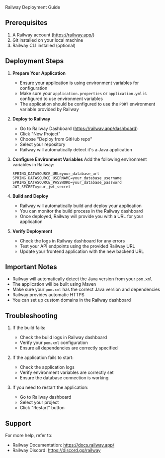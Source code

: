 Railway Deployment Guide

## Prerequisites
1. A Railway account (https://railway.app/)
2. Git installed on your local machine
3. Railway CLI installed (optional)

## Deployment Steps

1. **Prepare Your Application**
   - Ensure your application is using environment variables for configuration
   - Make sure your `application.properties` or `application.yml` is configured to use environment variables
   - The application should be configured to use the `PORT` environment variable provided by Railway

2. **Deploy to Railway**
   - Go to Railway Dashboard (https://railway.app/dashboard)
   - Click "New Project"
   - Choose "Deploy from GitHub repo"
   - Select your repository
   - Railway will automatically detect it's a Java application

3. **Configure Environment Variables**
   Add the following environment variables in Railway:
   ```
   SPRING_DATASOURCE_URL=your_database_url
   SPRING_DATASOURCE_USERNAME=your_database_username
   SPRING_DATASOURCE_PASSWORD=your_database_password
   JWT_SECRET=your_jwt_secret
   ```

4. **Build and Deploy**
   - Railway will automatically build and deploy your application
   - You can monitor the build process in the Railway dashboard
   - Once deployed, Railway will provide you with a URL for your application

5. **Verify Deployment**
   - Check the logs in Railway dashboard for any errors
   - Test your API endpoints using the provided Railway URL
   - Update your frontend application with the new backend URL

## Important Notes
- Railway will automatically detect the Java version from your `pom.xml`
- The application will be built using Maven
- Make sure your `pom.xml` has the correct Java version and dependencies
- Railway provides automatic HTTPS
- You can set up custom domains in the Railway dashboard

## Troubleshooting
1. If the build fails:
   - Check the build logs in Railway dashboard
   - Verify your `pom.xml` configuration
   - Ensure all dependencies are correctly specified

2. If the application fails to start:
   - Check the application logs
   - Verify environment variables are correctly set
   - Ensure the database connection is working

3. If you need to restart the application:
   - Go to Railway dashboard
   - Select your project
   - Click "Restart" button

## Support
For more help, refer to:
- Railway Documentation: https://docs.railway.app/
- Railway Discord: https://discord.gg/railway 